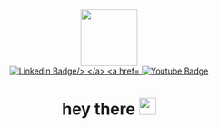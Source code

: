 <div id="header" align="center">
  <img src="https://media.giphy.com/media/M9gbBd9nbDrOTu1Mqx/giphy.gif" width="100"/>
</div>
<div id="badges" align="center">
  <a href="https://www.linkedin.com/in/oliyabonu-abduvalieva-1592ba2aa/?lipi=urn%3Ali%3Apage%3Ad_flagship3_feed%3Bd9LqX9IQTASGr%2FRsPIdoRQ%3D%3D">
    <img src="https://img.shields.io/badge/LinkedIn-blue?style=for-the-badge&logo=linkedin&logoColor=white" alt="LinkedIn Badge/>
  </a>
  <a href="https://studio.youtube.com/channel/UCF7HflK0PsIxwWDJAiqy7fw/editing/images"align="center">
    <img src="https://img.shields.io/badge/YouTube-red?style=for-the-badge&logo=youtube&logoColor=white" alt="Youtube Badge"/>
  </a>
</div>
<div id="badges" align="center">
  <img src="https://komarev.com/ghpvc/?username=your-github-username&style=flat-square&color=blue" alt=""/>
</div>
<h1 align='center'>
  hey there
  <img src="https://media.giphy.com/media/hvRJCLFzcasrR4ia7z/giphy.gif" width="30px"/>
</h1>
